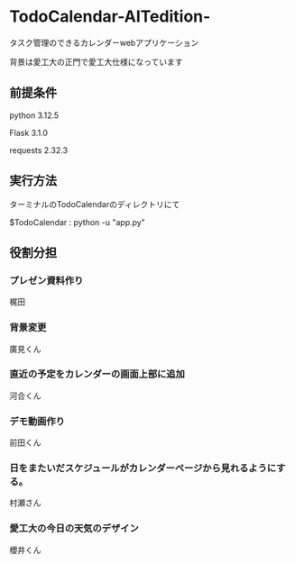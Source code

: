 # TodoCalendar-AITedition-
タスク管理のできるカレンダーwebアプリケーション

背景は愛工大の正門で愛工大仕様になっています

## 前提条件

python             3.12.5

Flask              3.1.0

requests           2.32.3

## 実行方法

ターミナルのTodoCalendarのディレクトリにて

$TodoCalendar : python -u "app.py"

## 役割分担





### プレゼン資料作り

梶田

### 背景変更

廣見くん

### 直近の予定をカレンダーの画面上部に追加

河合くん

### デモ動画作り　

前田くん


### 日をまたいだスケジュールがカレンダーページから見れるようにする。

村瀬さん

### 愛工大の今日の天気のデザイン

櫻井くん
